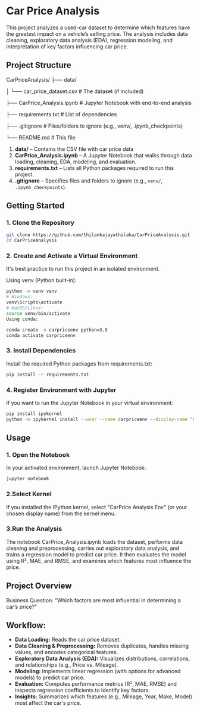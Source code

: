# Car Price Analysis

This project analyzes a used-car dataset to determine which features have the greatest impact on a vehicle’s selling price. The analysis includes data cleaning, exploratory data analysis (EDA), regression modeling, and interpretation of key factors influencing car price.

## Project Structure

CarPriceAnalysis/
├── data/

│ └── car_price_dataset.csv # The dataset (if included)

├── CarPrice_Analysis.ipynb # Jupyter Notebook with end-to-end analysis

├── requirements.txt # List of dependencies

├── .gitignore # Files/folders to ignore (e.g., venv/, .ipynb_checkpoints)

└── README.md # This file

1. **data/** – Contains the CSV file with car price data
2. **CarPrice_Analysis.ipynb** – A Jupyter Notebook that walks through data loading, cleaning, EDA, modeling, and evaluation.
3. **requirements.txt** – Lists all Python packages required to run this project.
4. **.gitignore** – Specifies files and folders to ignore (e.g., `venv/`, `.ipynb_checkpoints`).

## Getting Started

### 1. Clone the Repository

```bash
git clone https://github.com/thilankajayathilaka/CarPriceAnalysis.git
cd CarPriceAnalysis
```

### 2. Create and Activate a Virtual Environment

It's best practice to run this project in an isolated environment.

Using venv (Python built-in):

```bash
python -m venv venv
# Windows:
venv\Scripts\activate
# macOS/Linux:
source venv/bin/activate
Using conda:
```

```bash
conda create -n carpriceenv python=3.9
conda activate carpriceenv
```

### 3. Install Dependencies

Install the required Python packages from requirements.txt:

```bash
pip install -r requirements.txt
```

### 4. Register Environment with Jupyter

If you want to run the Jupyter Notebook in your virtual environment:

```bash
pip install ipykernel
python -m ipykernel install --user --name carpriceenv --display-name "CarPrice Analysis Env"
```

## Usage

### 1. Open the Notebook

In your activated environment, launch Jupyter Notebook:

```bash
jupyter notebook
```

### 2.Select Kernel

If you installed the IPython kernel, select "CarPrice Analysis Env" (or your chosen display name) from the kernel menu.

### 3.Run the Analysis

The notebook CarPrice_Analysis.ipynb loads the dataset, performs data cleaning and preprocessing, carries out exploratory data analysis, and trains a regression model to predict car price. It then evaluates the model using R², MAE, and RMSE, and examines which features most influence the price.

## Project Overview

Business Question:
"Which factors are most influential in determining a car’s price?"

## Workflow:

- **Data Loading:** Reads the car price dataset.
- **Data Cleaning & Preprocessing:** Removes duplicates, handles missing values, and encodes categorical features.
- **Exploratory Data Analysis (EDA):** Visualizes distributions, correlations, and relationships (e.g., Price vs. Mileage).
- **Modeling:** Implements linear regression (with options for advanced models) to predict car price.
- **Evaluation:** Computes performance metrics (R², MAE, RMSE) and inspects regression coefficients to identify key factors.
- **Insights:** Summarizes which features (e.g., Mileage, Year, Make, Model) most affect the car's price.
